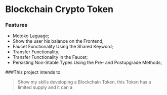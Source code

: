 # Blockchain Crypto Token 

### Features


- Motoko Laguage; 
- Show the user his balance on the Frontend;
- Faucet Functionality Using the Shared Keyword;
- Transfer Functionality;
- Transfer Functionality in the Faucet;
- Persisting Non-Stable Types Using the Pre- and Postupgrade Methods;


###This project intends to

> Show my skills developing a Blockchain Token, this Token has a limited supply and it can a


